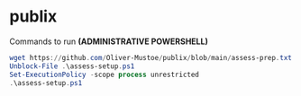 # publix
Commands to run **(ADMINISTRATIVE POWERSHELL)**
```powershell
wget https://github.com/Oliver-Mustoe/publix/blob/main/assess-prep.txt -Outfile assess-setup.ps1
Unblock-File .\assess-setup.ps1
Set-ExecutionPolicy -scope process unrestricted
.\assess-setup.ps1
```
